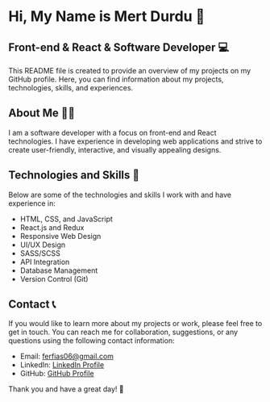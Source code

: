 # Hi, My Name is Mert Durdu 👋

## Front-end & React & Software Developer 💻

This README file is created to provide an overview of my projects on my GitHub profile. Here, you can find information about my projects, technologies, skills, and experiences.

## About Me 🙋‍♂️

I am a software developer with a focus on front-end and React technologies. I have experience in developing web applications and strive to create user-friendly, interactive, and visually appealing designs.

## Technologies and Skills 🔧

Below are some of the technologies and skills I work with and have experience in:

- HTML, CSS, and JavaScript
- React.js and Redux
- Responsive Web Design
- UI/UX Design
- SASS/SCSS
- API Integration
- Database Management
- Version Control (Git)

## Contact 📞

If you would like to learn more about my projects or work, please feel free to get in touch. You can reach me for collaboration, suggestions, or any questions using the following contact information:

- Email: ferfias06@gmail.com
- LinkedIn: [LinkedIn Profile](https://www.linkedin.com/in/mert-durdu/)
- GitHub: [GitHub Profile](https://github.com/Ferfias)

Thank you and have a great day! 🌟
